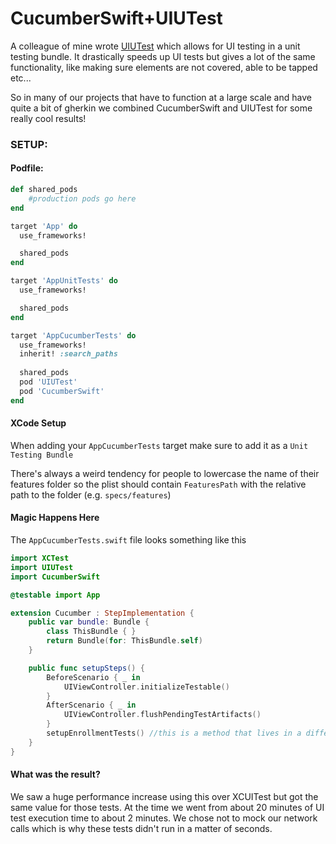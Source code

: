 # CucumberSwift+UIUTest

A colleague of mine wrote [UIUTest](https://github.com/nallick/UIUTest) which allows for UI testing in a unit testing bundle. It drastically speeds up UI tests but gives a lot of the same functionality, like making sure elements are not covered, able to be tapped etc...

So in many of our projects that have to function at a large scale and have quite a bit of gherkin we combined CucumberSwift and UIUTest for some really cool results!

### SETUP:

#### Podfile:
```ruby
def shared_pods
    #production pods go here
end

target 'App' do
  use_frameworks!

  shared_pods
end

target 'AppUnitTests' do
  use_frameworks!

  shared_pods
end

target 'AppCucumberTests' do
  use_frameworks!
  inherit! :search_paths
  
  shared_pods
  pod 'UIUTest'
  pod 'CucumberSwift'
end
```

#### XCode Setup
When adding your `AppCucumberTests` target make sure to add it as a `Unit Testing Bundle`

There's always a weird tendency for people to lowercase the name of their features folder so the plist should contain  `FeaturesPath` with the relative path to the folder (e.g. `specs/features`)

#### Magic Happens Here
The `AppCucumberTests.swift` file looks something like this
```swift
import XCTest
import UIUTest
import CucumberSwift

@testable import App

extension Cucumber : StepImplementation {
    public var bundle: Bundle {
        class ThisBundle { }
        return Bundle(for: ThisBundle.self)
    }

    public func setupSteps() {
        BeforeScenario { _ in
            UIViewController.initializeTestable()
        }
        AfterScenario { _ in
            UIViewController.flushPendingTestArtifacts()
        }
        setupEnrollmentTests() //this is a method that lives in a different file with the Given(regex, closure) syntax. These setup methods usually contain all the implementation needed for a .feature file
    }
}
```

#### What was the result?
We saw a huge performance increase using this over XCUITest but got the same value for those tests. At the time we went from about 20 minutes of UI test execution time to about 2 minutes. We chose not to mock our network calls which is why these tests didn't run in a matter of seconds.
